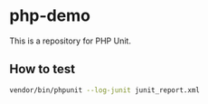 # php-demo

This is a repository for PHP Unit.

## How to test

``` bash
vendor/bin/phpunit --log-junit junit_report.xml
```
